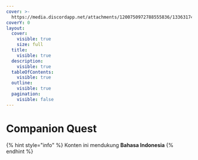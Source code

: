 ```yaml
---
cover: >-
  https://media.discordapp.net/attachments/1200750972788555836/1336317480418672660/image.png?ex=67a35e22&is=67a20ca2&hm=f290abc09e49d1e9c69e0dd2934c2b6caabad767e95ec6ccd018d3b44d1ff833&=&format=webp&quality=lossless&width=825&height=130
coverY: 0
layout:
  cover:
    visible: true
    size: full
  title:
    visible: true
  description:
    visible: true
  tableOfContents:
    visible: true
  outline:
    visible: true
  pagination:
    visible: false
---
```


# Companion Quest

{% hint style="info" %}
Konten ini mendukung **Bahasa Indonesia**
{% endhint %}
